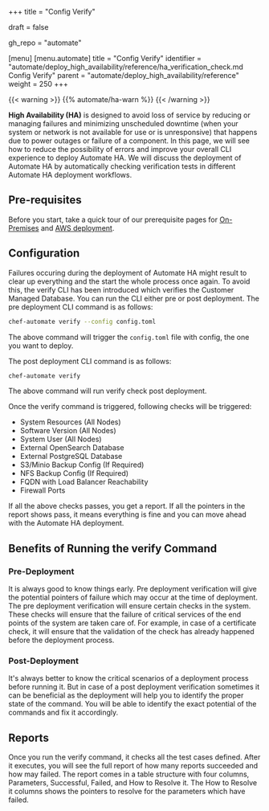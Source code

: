 +++
title = "Config Verify"

draft = false

gh_repo = "automate"

[menu]
  [menu.automate]
    title = "Config Verify"
    identifier = "automate/deploy_high_availability/reference/ha_verification_check.md Config Verify"
    parent = "automate/deploy_high_availability/reference"
    weight = 250
+++

{{< warning >}}
{{% automate/ha-warn %}}
{{< /warning >}}

**High Availability (HA)** is designed to avoid loss of service by reducing or managing failures and minimizing unscheduled downtime (when your system or network is not available for use or is unresponsive) that happens due to power outages or failure of a component. In this page, we will see how to reduce the possibility of errors and improve your overall CLI experience to deploy Automate HA. We will discuss the deployment of Automate HA by automatically checking verification tests in different Automate HA deployment workflows.

## Pre-requisites

Before you start, take a quick tour of our prerequisite pages for [On-Premises](/automate/ha_on_premises_deployment_prerequisites/) and [AWS deployment](/automate/ha_aws_deployment_prerequisites/).

## Configuration

Failures occuring during the deployment of Automate HA might result to clear up everything and the start the whole process once again. To avoid this, the verify CLI has been introduced which verifies the Customer Managed Database. You can run the CLI either pre or post deployment. The pre deployment CLI command is as follows:

```bash
chef-automate verify --config config.toml
```

The above command will trigger the `config.toml` file with config, the one you want to deploy. 

The post deployment CLI command is as follows:

```bash
chef-automate verify
```

The above command will run verify check post deployment.

Once the verify command is triggered, following checks will be triggered:

- System Resources (All Nodes)
- Software Version (All Nodes)
- System User (All Nodes)
- External OpenSearch Database
- External PostgreSQL Database
- S3/Minio Backup Config (If Required)
- NFS Backup Config (If Required)
- FQDN with Load Balancer Reachability
- Firewall Ports

If all the above checks passes, you get a report. If all the pointers in the report shows pass, it means everything is fine and you can move ahead with the Automate HA deployment.

## Benefits of Running the verify Command

### Pre-Deployment

It is always good to know things early. Pre deployment verification will give the potential pointers of failure which may occur at the time of deployment. The pre deployment verification will ensure certain checks in the system. These checks will ensure that the failure of critical services of the end points of the system are taken care of. For example, in case of a certificate check, it will ensure that the validation of the check has already happened before the deployment process.

### Post-Deployment

It's always better to know the critical scenarios of a deployment process before running it. But in case of a post deployment verification sometimes it can be beneficial as the deployment will help you to identify the proper state of the command. You will be able to identify the exact potential of the commands and fix it accordingly.

## Reports

Once you run the verify command, it checks all the test cases defined. After it executes, you will see the full report of how many reports succeeded and how may failed. The report comes in a table structure with four columns, Parameters, Successful, Failed, and How to Resolve it. The How to Resolve it columns shows the pointers to resolve for the parameters which have failed.
